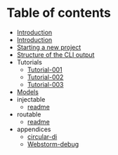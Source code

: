 # Table of contents

* [Introduction](README.md)
* [Introduction](introduction.md)
* [Starting a new project](getting-started.md)
* [Structure of the CLI output](directory-structure.md)
* Tutorials
  * [Tutorial-001](tutorials/tutorial-001.md)
  * [Tutorial-002](tutorials/tutorial-002.md)
  * [Tutorial-003](tutorials/tutorial-003.md)
* [Models](model-1.md)
* injectable
  * [readme](injectable/injectable.md)
* routable
  * [readme](routable/routable.md)
* appendices
  * [circular-di](appendices/circular-di.md)
  * [Webstorm-debug](appendices/webstorm-debug.md)

